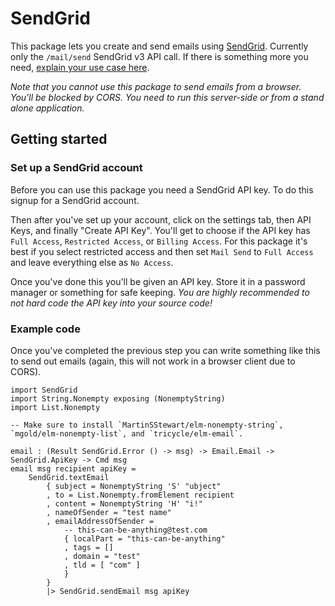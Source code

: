 # SendGrid

This package lets you create and send emails using [SendGrid](https://sendgrid.com/).
Currently only the `/mail/send` SendGrid v3 API call.
If there is something more you need, [explain your use case here](https://github.com/MartinSStewart/send-grid/issues).

*Note that you cannot use this package to send emails from a browser.
You'll be blocked by CORS.
You need to run this server-side or from a stand alone application.*

## Getting started

### Set up a SendGrid account

Before you can use this package you need a SendGrid API key.
To do this signup for a SendGrid account.

Then after you've set up your account, click on the settings tab, then API Keys, and finally "Create API Key".
You'll get to choose if the API key has `Full Access`, `Restricted Access`, or `Billing Access`.
For this package it's best if you select restricted access and then set `Mail Send` to `Full Access` and leave everything else as `No Access`.

Once you've done this you'll be given an API key. Store it in a password manager or something for safe keeping. *You are highly recommended to not hard code the API key into your source code!*

### Example code

Once you've completed the previous step you can write something like this to send out emails (again, this will not work in a browser client due to CORS).

```
import SendGrid
import String.Nonempty exposing (NonemptyString)
import List.Nonempty

-- Make sure to install `MartinSStewart/elm-nonempty-string`, `mgold/elm-nonempty-list`, and `tricycle/elm-email`.

email : (Result SendGrid.Error () -> msg) -> Email.Email -> SendGrid.ApiKey -> Cmd msg
email msg recipient apiKey =
    SendGrid.textEmail
        { subject = NonemptyString 'S' "ubject" 
        , to = List.Nonempty.fromElement recipient
        , content = NonemptyString 'H' "i!"
        , nameOfSender = "test name"
        , emailAddressOfSender =
            -- this-can-be-anything@test.com
            { localPart = "this-can-be-anything"
            , tags = []
            , domain = "test"
            , tld = [ "com" ]
            }
        }
        |> SendGrid.sendEmail msg apiKey
```
